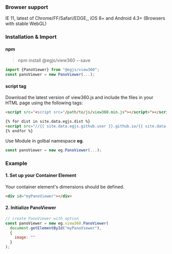### Browser support
IE 11, latest of Chrome/FF/Safari/EDGE,, iOS 8+ and Android 4.3+
(Browsers with stable WebGL)

### Installation & Import
#### npm
> npm install @egjs/view360 --save

```js
import {PanoViewer} from "@egjs/view360";
const panoViewer = new PanoViewer(...);
```

#### script tag
Download the latest version of view360.js and include the files in your HTML page using the following tags:
``` html
<script src="<script src="/path/to/js/view360.min.js"></script>"></script>
```

``` html
{% for dist in site.data.egjs.dist %}
<script src="//{{ site.data.egjs.github.user }}.github.io/{{ site.data.egjs.github.repo }}/{{ dist }}"></script>
{% endfor %}
```

Use Module in golbal namespace **eg**.
```js
const panoViewer = new eg.PanoViewer(...);
```

### Example 

#### 1. Set up your Container Element

Your container element's dimensions should be defined.

``` html
<div id="myPanoViewer"></div>
```

#### 2. Initialize PanoViewer

```js
// create PanoViewer with option
const panoViewer = new eg.view360.PanoViewer(
  document.getElementById("myPanoViewer"),
  {
    image: ""
  }
);
```
